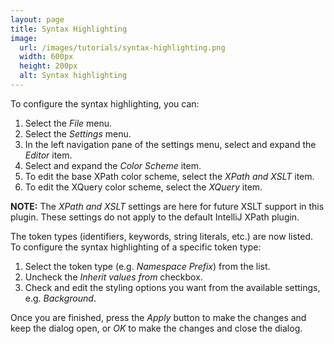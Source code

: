 ```yaml
---
layout: page
title: Syntax Highlighting
image:
  url: /images/tutorials/syntax-highlighting.png
  width: 600px
  height: 200px
  alt: Syntax highlighting
---
```


To configure the syntax highlighting, you can:

1.  Select the *File* menu.
1.  Select the *Settings* menu.
1.  In the left navigation pane of the settings menu, select and expand the
    *Editor* item.
1.  Select and expand the *Color Scheme* item.
1.  To edit the base XPath color scheme, select the *XPath and XSLT* item.
1.  To edit the XQuery color scheme, select the *XQuery* item.

__NOTE:__ The *XPath and XSLT* settings are here for future XSLT support in
this plugin. These settings do not apply to the default IntelliJ XPath plugin.

The token types (identifiers, keywords, string literals, etc.) are now listed.
To configure the syntax highlighting of a specific token type:

1.  Select the token type (e.g. *Namespace Prefix*) from the list.
1.  Uncheck the *Inherit values from* checkbox.
1.  Check and edit the styling options you want from the available settings,
    e.g. *Background*.

Once you are finished, press the *Apply* button to make the changes and keep
the dialog open, or *OK* to make the changes and close the dialog.

